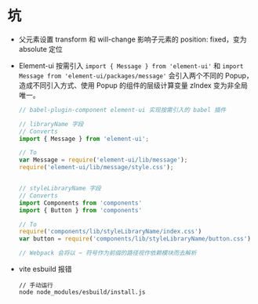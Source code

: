 # 坑
  - 父元素设置 transform 和 will-change 影响子元素的 position: fixed，变为 absolute 定位
  
  - Element-ui 按需引入 `import { Message } from 'element-ui'` 和 `import Message from 'element-ui/packages/message'` 会引入两个不同的 Popup，造成不同引入方式、使用 Popup 的组件的层级计算变量 zIndex 变为非全局唯一。
  
    ```js
    // babel-plugin-component element-ui 实现按需引入的 babel 插件

    // libraryName 字段
    // Converts
    import { Message } from 'element-ui';

    // To
    var Message = require('element-ui/lib/message');
    require('element-ui/lib/message/style.css');


    // styleLibraryName 字段
    // Converts
    import Components from 'components'
    import { Button } from 'components'

    // To
    require('components/lib/styleLibraryName/index.css')
    var button = require('components/lib/styleLibraryName/button.css')

    // Webpack 会将以 ~ 符号作为前缀的路径视作依赖模块而去解析
    ```

  - vite esbuild 报错
    ```
    // 手动运行
    node node_modules/esbuild/install.js
    ```